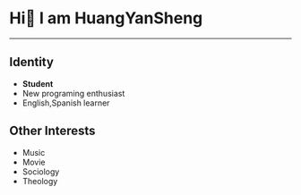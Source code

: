 # Hi👋 I am HuangYanSheng
***
## Identity
- **Student**  
- New programing enthusiast  
- English,Spanish learner
## Other Interests
- Music  
- Movie  
- Sociology  
- Theology  




